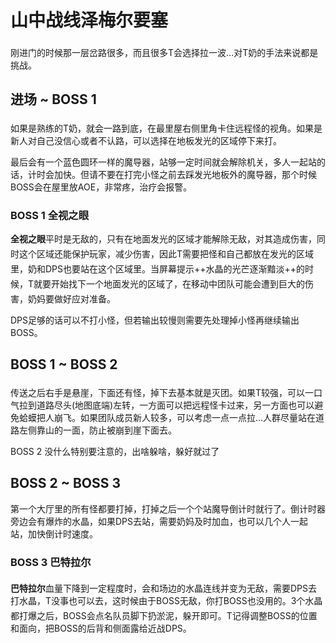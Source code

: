 # 山中战线泽梅尔要塞

刚进门的时候那一层岔路很多，而且很多T会选择拉一波…对<img class="no-zoom sm-icon" :src="$withBase('/images/jobs/tank.png')" height="20"><img class="no-zoom sm-icon" :src="$withBase('/images/jobs/healer.png')" height="20">T奶的手法来说都是挑战。

## 进场 ~ BOSS 1

如果是熟练的<img class="no-zoom sm-icon" :src="$withBase('/images/jobs/tank.png')" height="20"><img class="no-zoom sm-icon" :src="$withBase('/images/jobs/healer.png')" height="20">T奶，就会一路到底，在最里屋右侧里角卡住远程怪的视角。如果是新人对自己没信心或者不认路，可以选择在地板发光的区域停下来打。

最后会有一个蓝色圆环一样的魔导器，站够一定时间就会解除机关，多人一起站的话，计时会加快。但请不要在打完小怪之前去踩发光地板外的魔导器，那个时候BOSS会在屋里放AOE，非常疼，治疗会报警。

### BOSS 1 全视之眼
**全视之眼**平时是无敌的，只有在地面发光的区域才能解除无敌，对其造成伤害，同时这个区域还能保护玩家，减少伤害，因此<img class="no-zoom sm-icon" :src="$withBase('/images/jobs/tank.png')" height="20">T需要把怪和自己都放在发光的区域里，<img class="no-zoom sm-icon" :src="$withBase('/images/jobs/healer.png')" height="20">奶和<img class="no-zoom sm-icon" :src="$withBase('/images/jobs/dps.png')" height="20">DPS也要站在这个区域里。当屏幕提示++水晶的光芒逐渐黯淡++的时候，<img class="no-zoom sm-icon" :src="$withBase('/images/jobs/tank.png')" height="20">T就要开始找下一个地面发光的区域了，在移动中团队可能会遭到巨大的伤害，<img class="no-zoom sm-icon" :src="$withBase('/images/jobs/healer.png')" height="20">奶妈要做好应对准备。

DPS足够的话可以不打小怪，但若输出较慢则需要先处理掉小怪再继续输出BOSS。

## BOSS 1 ~ BOSS 2

传送之后右手是悬崖，下面还有怪，掉下去基本就是灭团。如果<img class="no-zoom sm-icon" :src="$withBase('/images/jobs/tank.png')" height="20">T较强，可以一口气拉到道路尽头(地图底端)左转，一方面可以把远程怪卡过来，另一方面也可以避免蛤蟆把人崩飞。如果团队成员新人较多，可以考虑一点一点拉…人群尽量站在道路左侧靠山的一面，防止被崩到崖下面去。

BOSS 2 没什么特别要注意的，出啥躲啥，躲好就过了

## BOSS 2 ~ BOSS 3

第一个大厅里的所有怪都要打掉，打掉之后一个个站魔导倒计时就行了。倒计时器旁边会有爆炸的水晶，如果DPS去站，需要奶妈及时加血，也可以几个人一起站，加快倒计时速度。

### BOSS 3 巴特拉尔

**巴特拉尔**血量下降到一定程度时，会和场边的水晶连线并变为无敌，需要<img class="no-zoom sm-icon" :src="$withBase('/images/jobs/dps.png')" height="20">DPS去打水晶，T没事也可以去，这时候由于BOSS无敌，你打BOSS也没用的。3个水晶都打爆之后，BOSS会点名队员脚下扔淤泥，躲开即可。<img class="no-zoom sm-icon" :src="$withBase('/images/jobs/tank.png')" height="20">T记得调整BOSS的位置和面向，把BOSS的后背和侧面露给近战DPS。